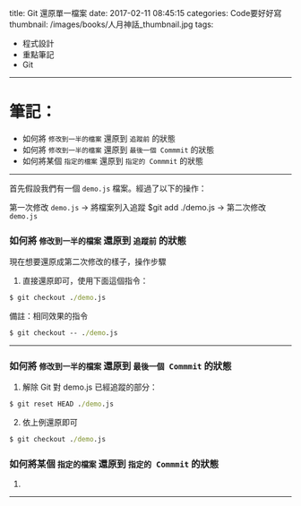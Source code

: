 title: Git 還原單一檔案
date: 2017-02-11 08:45:15
categories: Code要好好寫
thumbnail: /images/books/人月神話_thumbnail.jpg
tags:
- 程式設計
- 重點筆記
- Git
---

# 筆記：

* 如何將 `修改到一半的檔案` 還原到 `追蹤前` 的狀態
* 如何將 `修改到一半的檔案` 還原到 `最後一個 Commmit` 的狀態
* 如何將某個 `指定的檔案` 還原到 `指定的 Commmit` 的狀態

******

首先假設我們有一個 `demo.js` 檔案。經過了以下的操作：

第一次修改 `demo.js` -> 將檔案列入追蹤 $git add ./demo.js -> 第二次修改 `demo.js`


### 如何將 `修改到一半的檔案` 還原到 `追蹤前` 的狀態

現在想要還原成第二次修改的樣子，操作步驟

1. 直接還原即可，使用下面這個指令：

``` bat
$ git checkout ./demo.js
```

備註：相同效果的指令

``` bat
$ git checkout -- ./demo.js
```

******

### 如何將 `修改到一半的檔案` 還原到 `最後一個 Commmit` 的狀態

1. 解除 Git 對 demo.js 已經追蹤的部分：

``` bat
$ git reset HEAD ./demo.js
```

2. 依上例還原即可

``` bat
$ git checkout ./demo.js
```

### 如何將某個 `指定的檔案` 還原到 `指定的 Commmit` 的狀態

1.

******

<!-- 將 -> 更換成 i.fa.fa-arrow-right -->
<script>
  var article = $('#main').html();
  var scriptStart = article.indexOf('<script>');
  article = article.substring(0, scriptStart); // 移除這串 script
  article = article.replace(/-&gt;/g, '<i class="fa fa-arrow-right" aria-hidden="true"></i>');
  $('#main').html(article);
</script>
